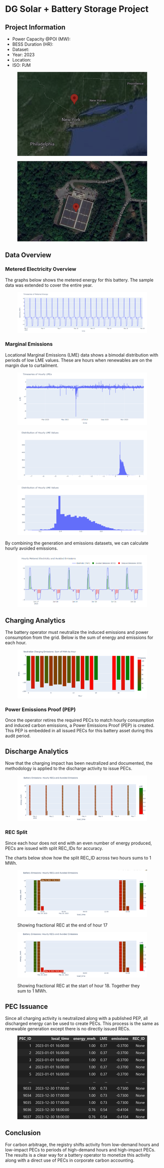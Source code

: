 # DG Solar + Battery Storage Project

## Project Information

* Power Capacity @POI (MW):&#x20;
* BESS Duration (HR):&#x20;
* Dataset:&#x20;
* Year: 2023
* Location:&#x20;
* ISO: PJM

<figure><img src="../.gitbook/assets/image (91).png" alt=""><figcaption></figcaption></figure>

<figure><img src="../.gitbook/assets/image (90).png" alt=""><figcaption></figcaption></figure>

## Data Overview

### Metered Electricity Overview

The graphs below shows the metered energy for this battery. The sample data was extended to cover the entire year. &#x20;

<figure><img src="../.gitbook/assets/image (46).png" alt=""><figcaption></figcaption></figure>

### Marginal Emissions

Locational Marginal Emissions (LME) data shows a bimodal distribution with periods of low LME values. These are hours when renewables are on the margin due to curtailment.&#x20;

<figure><img src="../.gitbook/assets/image (47).png" alt=""><figcaption></figcaption></figure>

<figure><img src="../.gitbook/assets/image (48).png" alt=""><figcaption></figcaption></figure>

<figure><img src="../.gitbook/assets/image (49).png" alt=""><figcaption></figcaption></figure>

By combining the generation and emissions datasets, we can calculate hourly avoided emissions.&#x20;



<figure><img src="../.gitbook/assets/image (50).png" alt=""><figcaption></figcaption></figure>

## Charging Analytics

The battery operator must neutralize the induced emissions and power consumption from the grid. Below is the sum of energy and emissions for each hour.&#x20;

<figure><img src="../.gitbook/assets/image (7) (1).png" alt=""><figcaption></figcaption></figure>

### Power Emissions Proof (PEP)

Once the operator retires the required PECs to match hourly consumption and induced carbon emissions, a Power Emissions Proof (PEP) is created. This PEP is embedded in all issued PECs for this battery asset during this audit period.&#x20;

## Discharge Analytics

Now that the charging impact has been neutralized and documented, the methodology is applied to the discharge activity to issue PECs.

<figure><img src="../.gitbook/assets/image (8) (1).png" alt=""><figcaption></figcaption></figure>

### REC Split

Since each hour does not end with an even number of energy produced, PECs are issued with split REC\_IDs for accuracy.&#x20;

The charts below show how the split REC\_ID across two hours sums to 1 MWh.

<figure><img src="../.gitbook/assets/image (81).png" alt=""><figcaption><p>Showing fractional REC at the end of hour 17</p></figcaption></figure>

<figure><img src="../.gitbook/assets/image (82).png" alt=""><figcaption><p>Showing fractional REC at the start of hour 18. Together they sum to 1 MWh.</p></figcaption></figure>

## PEC Issuance

Since all charging activity is neutralized along with a published PEP, all discharged energy can be used to create PECs. This process is the same as renewable generation except there is no directly issued RECs.&#x20;

<figure><img src="../.gitbook/assets/image (11) (1).png" alt=""><figcaption></figcaption></figure>

## Conclusion

For carbon arbitrage, the registry shifts activity from low-demand hours and low-impact PECs to periods of high-demand hours and high-impact PECs. The results is a clear way for a battery operator to monetize this activity along with a direct use of PECs in corporate carbon accounting.&#x20;
